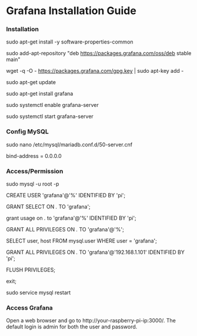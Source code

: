 # Grafana Installation Guide
 
### Installation

sudo apt-get install -y software-properties-common

sudo add-apt-repository "deb https://packages.grafana.com/oss/deb stable main"

wget -q -O - https://packages.grafana.com/gpg.key | sudo apt-key add -

sudo apt-get update

sudo apt-get install grafana

sudo systemctl enable grafana-server

sudo systemctl start grafana-server

### Config MySQL

sudo nano /etc/mysql/mariadb.conf.d/50-server.cnf

bind-address            = 0.0.0.0


### Access/Permission

sudo mysql -u root -p

CREATE USER 'grafana'@'%' IDENTIFIED BY 'pi';

GRANT SELECT ON *.* TO 'grafana';

grant usage on *.* to 'grafana'@'%' IDENTIFIED BY 'pi';

GRANT ALL PRIVILEGES ON *.* TO 'grafana'@'%';

SELECT user, host FROM mysql.user WHERE user = 'grafana';

GRANT ALL PRIVILEGES ON *.* TO 'grafana'@'192.168.1.101' IDENTIFIED BY 'pi';

FLUSH PRIVILEGES;

exit;

sudo service mysql restart

### Access Grafana

Open a web browser and go to http://your-raspberry-pi-ip:3000/. The default login is admin for both the user and password.
